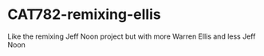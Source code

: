 CAT782-remixing-ellis
=====================

Like the remixing Jeff Noon project but with more Warren Ellis and less Jeff Noon
